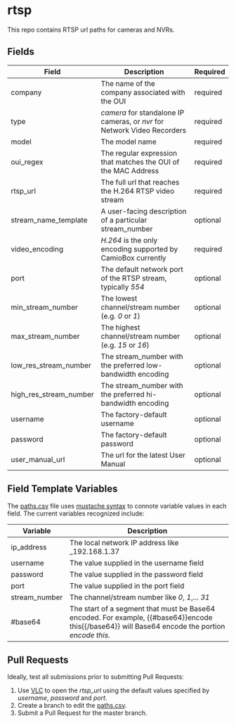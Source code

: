 # rtsp
This repo contains RTSP url paths for cameras and NVRs.

## Fields
| Field | Description | Required |
| ----- | ----------- | -------- |
| company	| The name of the company associated with the OUI | required |
| type | _camera_ for standalone IP cameras, or _nvr_ for Network Video Recorders | required |
model	| The model name | required |
oui_regex	| The regular expression that matches the OUI of the MAC Address | required |
rtsp_url	| The full url that reaches the H.264 RTSP video stream | required |
stream_name_template	| A user-facing description of a particular stream_number | optional |
video_encoding	| _H.264_ is the only encoding supported by CamioBox currently  | required |
port	| The default network port of the RTSP stream, typically _554_ | optional |
min_stream_number	| The lowest channel/stream number (e.g. _0_ or _1_) | optional |
max_stream_number	| The highest channel/stream number (e.g. _15_ or _16_) | optional |
low_res_stream_number	| The stream_number with the preferred low-bandwidth encoding | optional |
high_res_stream_number	| The stream_number with the preferred hi-bandwidth encoding | optional |
username	| The factory-default username | optional |
password	| The factory-default password | optional |
user_manual_url | The url for the latest User Manual | optional |


## Field Template Variables
The [paths.csv](../master/paths.csv) file uses [mustache syntax](https://mustache.github.io/mustache.5.html) to connote variable values in each field. The current variables recognized include:

| Variable | Description |
| -------- | ----------- |
| ip_address | The local network IP address like _192.168.1.37 |
| username | The value supplied in the username field |
| password | The value supplied in the password field |
| port | The value supplied in the port field |
| stream_number | The channel/stream number like _0_, _1_,... _31_ |
| #base64 | The start of a segment that must be Base64 encoded. For example, {{#base64}}encode this{{/base64}} will Base64 encode the portion _encode this_. |

## Pull Requests
Ideally, test all submissions prior to submitting Pull Requests:
1. Use [VLC](https://www.videolan.org/vlc/) to open the _rtsp_url_ using the default values specified by _username_, _password_ and _port_.
2. Create a branch to edit the [paths.csv](../master/paths.csv).
3. Submit a Pull Request for the master branch.

